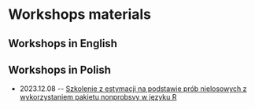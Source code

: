 # Workshops materials 

## Workshops in English

## Workshops in Polish

+ 2023.12.08 -- [Szkolenie z estymacji na podstawie prób nielosowych z wykorzystaniem pakietu nonprobsvy w języku R](https://htmlpreview.github.io/?)
